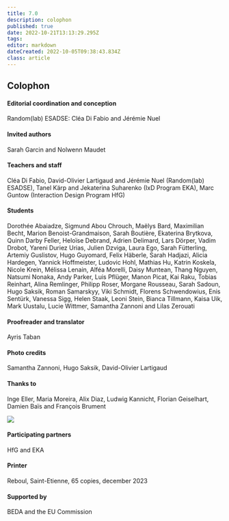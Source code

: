 ```yaml
---
title: 7.0
description: colophon
published: true
date: 2022-10-21T13:13:29.295Z
tags:
editor: markdown
dateCreated: 2022-10-05T09:38:43.834Z
class: article
---
```


## Colophon

#### Editorial coordination and conception
Random(lab) ESADSE: Cléa Di Fabio and Jérémie Nuel

#### Invited authors
Sarah Garcin and Nolwenn Maudet

#### Teachers and staff
Cléa Di Fabio, David-Olivier Lartigaud and Jérémie Nuel (Random(lab) ESADSE),
Tanel Kärp and Jekaterina Suharenko (IxD Program EKA), Marc Guntow (Interaction Design Program HfG)

#### Students
Dorothée Abaiadze, Sigmund Abou Chrouch, Maëlys Bard, Maximilian Becht, Marion Benoist-Grandmaison, Sarah Boutière, Ekaterina Brytkova, Quinn Darby Feller, Heloïse Debrand, Adrien Delimard, Lars Dörper, Vadim Drobot, Yareni Duriez Urias, Julien Dzviga, Laura Ego, Sarah Fütterling, Artemiy Guslistov, Hugo Guyomard, Felix Häberle, Sarah Hadjazi, Alicia Hardegen, Yannick Hoffmeister, Ludovic Hohl, Mathias Hu, Katrin Koskela, Nicole Krein, Mélissa Lenain, Alféa Morelli, Daisy Muntean, Thang Nguyen, Natsumi Nonaka, Andy Parker, Luis Pflüger, Manon Picat, Kai Raku, Tobias Reinhart, Alina Remlinger, Philipp Roser, Morgane Rousseau, Sarah Sadoun, Hugo Saksik, Roman Samarskyy, Viki Schmidt, Florens Schwendowius, Enis Sentürk, Vanessa Sigg, Helen Staak, Leoni Stein, Bianca Tillmann, Kaisa Uik, Mark Uustalu, Lucie Wittmer, Samantha Zannoni and Lilas Zerouati

#### Proofreader and translator
Ayris Taban

#### Photo credits
Samantha Zannoni, Hugo Saksik, David-Olivier Lartigaud

#### Thanks to
Inge Eller, Maria Moreira, Alix Diaz, Ludwig Kannicht, Florian Geiselhart, Damien Baïs and François Brument

<div class="logos">
<img src="img/logos.svg" />
</div>

#### Participating partners
HfG and EKA

#### Printer
Reboul, Saint-Etienne, 65 copies, december 2023

#### Supported by
BEDA and the EU Commission
